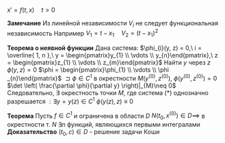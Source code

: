 $x'=f(t, x)\quad t>0$

**Замечание**
	Из линейной независимости $V_i$ не следует функциональная независимость
	Например $V_1=t-x_1\quad V_2=(t-x_1)^2$

**Теорема о неявной функции**
	Дана система:
	$\phi_{i}(y, z) = 0,\ i = \overline{ 1, n },\ y = \begin{pmatrix}y_{1} \\ \vdots \\ y_{n}\end{pmatrix},\ z = \begin{pmatrix}z_{1} \\ \vdots \\ z_{m}\end{pmatrix}$
	Найти $y$ через $z$
	$\phi(y, z) = 0$
	$\phi = \begin{pmatrix}\phi_{1} \\ \vdots \\ \phi _{n}\end{pmatrix}$
	$\sqsupset \phi \in C^{1}$ в окрестности $M\left( y^{(0)}, z^{(0)} \right),\ \phi \left( y^{(0)}, z^{(0)} \right) = 0$
	$\det \left( \frac{\partial \phi}{\partial y} \right)|_{M}\neq 0$
	Следовательно, $\exists$ окрестность точки $M$, где система $(*)$ однозначно разрешается $: \exists y = y(z) \in C^{1}$
	$\phi \left( y(z), z \right) \equiv 0$

**Теорема**
	Пусть $f\in C^1$ и ограничена в области $D$
	$N(t_0, x^{(0)}) \in D\implies$ в окрестности т. $N ~\exists n$ функций, являющихся первыми интегралами  
**Доказательство**
	$(t_0,c)\in D$ - решение задачи Коши
	





